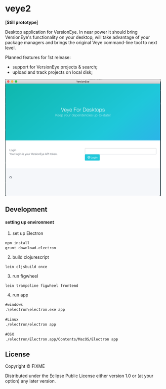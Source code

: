 # veye2

[**Still prototype**]

Desktop application for VersionEye. In near power it should bring VersionEye's functionality on your desktop, will take advantage of your package managers and brings the original Veye command-line tool to next level.

Planned features for 1st release:

* support for VersionEye projects & search;
* upload and track projects on local disk;

![screenshot](screenshot.png)

## Development

#### setting up environment

1) set up Electron

```
npm install
grunt download-electron
```

2) build clojurescript

```
lein cljsbuild once
```

3) run figwheel

```
lein trampoline figwheel frontend
```

4) run app

```
#windows
.\electron\electron.exe app

#Linux
./electron/electron app

#OSX
./electron/Electron.app/Contents/MacOS/Electron app
```

## License

Copyright ©  FIXME

Distributed under the Eclipse Public License either version 1.0 or (at
your option) any later version.
